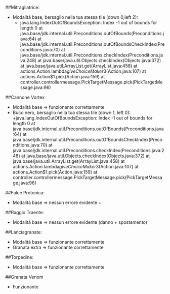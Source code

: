 ##Mitragliatrice:
+ Modalità base, bersaglio nella tua stessa tile (down 0,left 2):
    + java.lang.IndexOutOfBoundsException: Index -1 out of bounds for length 0
at java.base/jdk.internal.util.Preconditions.outOfBounds(Preconditions.java:64)
at java.base/jdk.internal.util.Preconditions.outOfBoundsCheckIndex(Preconditions.java:70)
at java.base/jdk.internal.util.Preconditions.checkIndex(Preconditions.java:248)
at java.base/java.util.Objects.checkIndex(Objects.java:372)
at java.base/java.util.ArrayList.get(ArrayList.java:458)
at actions.Action.lambda$giveChoiceMaker$3(Action.java:107)
at actions.Action$1.pick(Action.java:159)
at controller.controllermessage.PickTargetMessage.pick(PickTargetMessage.java:96)

##Cannone Vortex
+ Modalità base => funzionante correttamente
+ Buco nero, bersaglio nella tua stessa tile (down 1, left 0):
    +java.lang.IndexOutOfBoundsException: Index -1 out of bounds for length 0
	at java.base/jdk.internal.util.Preconditions.outOfBounds(Preconditions.java:64)
	at java.base/jdk.internal.util.Preconditions.outOfBoundsCheckIndex(Preconditions.java:70)
	at java.base/jdk.internal.util.Preconditions.checkIndex(Preconditions.java:248)
	at java.base/java.util.Objects.checkIndex(Objects.java:372)
	at java.base/java.util.ArrayList.get(ArrayList.java:458)
	at actions.Action.lambda$giveChoiceMaker$3(Action.java:107)
	at actions.Action$1.pick(Action.java:159)
	at controller.controllermessage.PickTargetMessage.pick(PickTargetMessage.java:96)

##Falce Protonica:
+ Modalità base => nessun errore evidente
        +

##Raggio Traente:
+ Modalità base => nessun errore evidente (danno + spostamento)

##Lanciagranate:
+ Modalità base => funzionante correttamente
+ Granata extra => funzionante correttamente

##Torpedine:
+ Modalità base => funzionante correttamente

##Granata Venom
+ Funzionante

